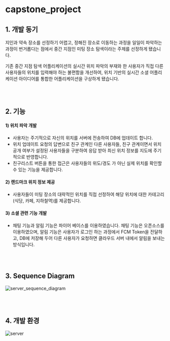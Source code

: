 # capstone_project

## 1. 개발 동기

지인과 약속 장소를 선정하기 어렵고, 정해진 장소로 이동하는 과정을 일일이 파악하는 과정이 번거롭다는 점에서 중간 지점인 미팅 장소 탐색이라는 주제를 선정하게 됐습니다. 

기존 중간 지점 탐색 어플리케이션의 실시간 위치 파악의 부재와 한 사용자가 직접 다른 사용자들의 위치를 입력해야 하는 불편함을 개선하여, 위치 기반의 실시간 소셜 어플리케이션 아이디어를 통합한 어플리케이션을 구상하게 됐습니다.

<br>

<br>

## 2. 기능

#### 1) 위치 파악 개발

- 사용자는 주기적으로 자신의 위치를 서버에 전송하여 DB에 업데이트 합니다. 
- 위치 업데이트 요청의 답변으로 친구 관계인 다른 사용자들, 친구 관계이면서 위치 공개 여부가 설정된 사용자들을 구분하여 응답 받아 최신 위치 정보를 지도에 주기적으로 반영합니다. 
- 친구리스트 버튼을 통한 접근은 사용자들의 위도/경도 가 아닌 실제 위치를 확인할 수 있는 기능을 제공합니다.

#### 2) 랜드마크 위치 정보 제공

- 사용자들이 미팅 장소의 대략적인 위치를 직접 선정하여 해당 위치에 대한 카테고리(식당, 카페, 지하철역)를 제공합니다.

#### 3) 소셜 관련 기능 개발

- 채팅 기능과 알림 기능은 파이어 베이스를 이용하였습니다. 채팅 기능은 오픈소스를 이용하였으며, 알림 기능은 사용자가 로그인 하는 과정에서 FCM Token을 전달하고, DB에 저장해 두어 다른 사용자가 요청하면 클라우드 서버 내에서 알림을 보내는 방식입니다. 

<br>

<br>

## 3. Sequence Diagram

![server_sequence_diagram](https://user-images.githubusercontent.com/51858239/120466191-bc55ef00-c3d9-11eb-9b94-494fea5d8f40.png)

<br>

<br>

## 4. 개발 환경

![server](https://user-images.githubusercontent.com/51858239/120465412-e955d200-c3d8-11eb-8509-058f3352a318.png)

